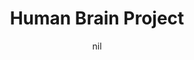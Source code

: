 ---
title: "Human Brain Project"
project_id: 
date: nil
conference_id: ""
presenters:
   - peter_bandettini
summary: "Human Brain Project, Wakula Springs, FL"
file: /assets/presentations/
filename: 
layout: presentation
---